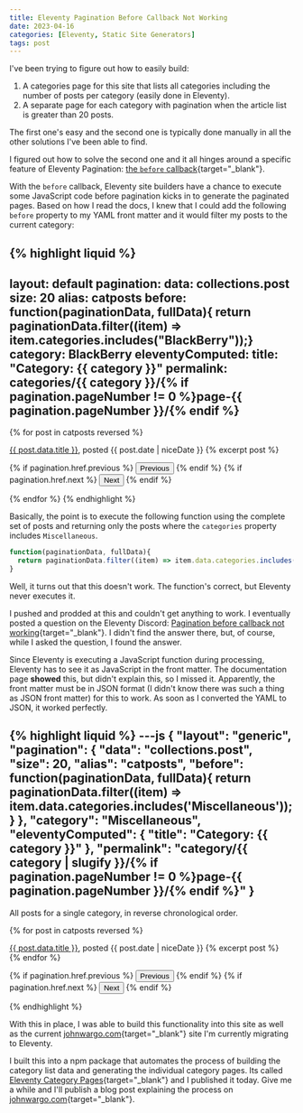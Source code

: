 ```yaml
---
title: Eleventy Pagination Before Callback Not Working
date: 2023-04-16
categories: [Eleventy, Static Site Generators]
tags: post
---
```


I've been trying to figure out how to easily build:

1. A categories page for this site that lists all categories including the number of posts per category (easily done in Eleventy).
2. A separate page for each category with pagination when the article list is greater than 20 posts.

The first one's easy and the second one is typically done manually in all the other solutions I've been able to find.

I figured out how to solve the second one and it all hinges around a specific feature of Eleventy Pagination: [the `before` callback](https://www.11ty.dev/docs/pagination/#the-before-callback){target="_blank"}.

With the `before` callback, Eleventy site builders have a chance to execute some JavaScript code before pagination kicks in to generate the paginated pages. Based on how I read the docs, I knew that I could add the following `before` property to my YAML front matter and it would filter my posts to the current category:

{% highlight liquid %}
---
layout: default
pagination:
  data: collections.post
  size: 20
  alias: catposts
  before: function(paginationData, fullData){ return paginationData.filter((item)
    => item.categories.includes("BlackBerry"));}
category: BlackBerry
eleventyComputed:
  title: "Category: {{ category }}"
permalink: categories/{{ category }}/{% if pagination.pageNumber != 0 %}page-{{
  pagination.pageNumber }}/{% endif %}
---

{% for post in catposts reversed %}
  <div>
    <a href="{{post.url}}">{{ post.data.title }}</a>, posted {{ post.date | niceDate }}
    {% excerpt post %}
  </div>

  <p>
    {% if pagination.href.previous %}
      <button type="button" onclick="location.href='{{ pagination.href.previous }}'">Previous</button>
    {% endif %}
    {% if pagination.href.next %}
      <button type="button" onclick="location.href='{{ pagination.href.next }}'">Next</button>
    {% endif %}
  </p>
{% endfor %}
{% endhighlight %}

Basically, the point is to execute the following function using the complete set of posts and returning only the posts where the `categories` property includes `Miscellaneous`.

```js
function(paginationData, fullData){ 
  return paginationData.filter((item) => item.data.categories.includes('Miscellaneous'));
}
```

Well, it turns out that this doesn't work. The function's correct, but Eleventy never executes it.

I pushed and prodded at this and couldn't get anything to work. I eventually posted a question on the Eleventy Discord: [Pagination before callback not working](https://discord.com/channels/741017160297611315/1092758549249151016){target="_blank"}. I didn't find the answer there, but, of course, while I asked the question, I found the answer.

Since Eleventy is executing a JavaScript function during processing, Eleventy has to see it as JavaScript in the front matter. The documentation page **showed** this, but didn't explain this, so I missed it. Apparently, the front matter must be in JSON format (I didn't know there was such a thing as JSON front matter) for this to work. As soon as I converted the YAML to JSON, it worked perfectly. 

{% highlight liquid %}
---js
{
  "layout": "generic",
  "pagination": {
    "data": "collections.post",
    "size": 20,
    "alias": "catposts",
    "before": function(paginationData, fullData){ return paginationData.filter((item) => item.data.categories.includes('Miscellaneous'));}
  },
  "category": "Miscellaneous",
  "eleventyComputed": {
    "title": "Category: {{ category }}"
  },
  "permalink": "category/{{ category | slugify }}/{% if pagination.pageNumber != 0 %}page-{{ pagination.pageNumber }}/{% endif %}"
}
---

<p>All posts for a single category, in reverse chronological order.</p>

{% for post in catposts reversed %}
  <div>
    <a href="{{post.url}}">{{ post.data.title }}</a>, posted {{ post.date | niceDate }}
    {% excerpt post %}
  </div>
{% endfor %}

<p>
  {% if pagination.href.previous %}
    <button type="button" onclick="location.href='{{ pagination.href.previous }}'">Previous</button>
  {% endif %}
  {% if pagination.href.next %}
    <button type="button" onclick="location.href='{{ pagination.href.next }}'">Next</button>
  {% endif %}
</p>
{% endhighlight %}

With this in place, I was able to build this functionality into this site as well as the current [johnwargo.com](https://johnwargo.com){target="_blank"} site I'm currently migrating to Eleventy.

I built this into a npm package that automates the process of building the category list data and generating the individual category pages. Its called [Eleventy Category Pages](https://www.npmjs.com/package/eleventy-category-pages){target="_blank"} and I published it today. Give me a while and I'll publish a blog post explaining the process on [johnwargo.com](https://johnwargo.com){target="_blank"}.
